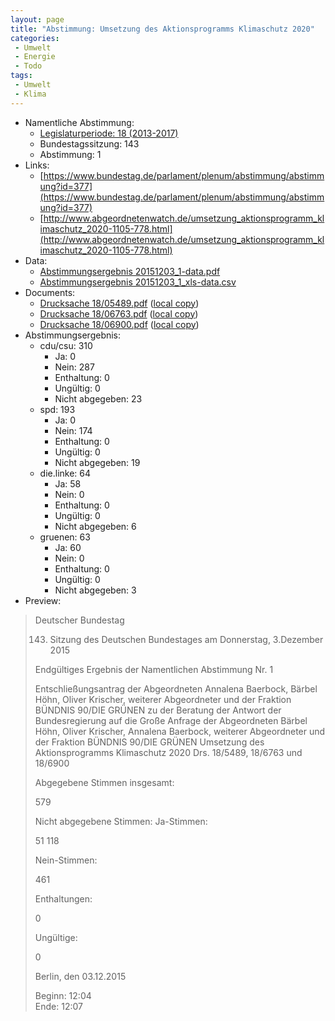 ```yaml
---
layout: page
title: "Abstimmung: Umsetzung des Aktionsprogramms Klimaschutz 2020"
categories:
 - Umwelt
 - Energie
 - Todo
tags:
 - Umwelt
 - Klima
---
```


* Namentliche Abstimmung:
    * [Legislaturperiode: 18 (2013-2017)](https://de.wikipedia.org/wiki/18._Deutscher_Bundestag)
    * Bundestagssitzung: 143
    * Abstimmung: 1
* Links: 
    * [https://www.bundestag.de/parlament/plenum/abstimmung/abstimmung?id=377](https://www.bundestag.de/parlament/plenum/abstimmung/abstimmung?id=377)
    * [http://www.abgeordnetenwatch.de/umsetzung_aktionsprogramm_klimaschutz_2020-1105-778.html](http://www.abgeordnetenwatch.de/umsetzung_aktionsprogramm_klimaschutz_2020-1105-778.html)
* Data: 
    * [Abstimmungsergebnis 20151203_1-data.pdf](/res/abstimmungsliste/20151203_1-data.pdf)
    * [Abstimmungsergebnis 20151203_1_xls-data.csv](/res/abstimmungsliste/analyses/20151203_1_xls-data.csv)
* Documents: 
    * [Drucksache 18/05489.pdf](http://dip21.bundestag.de/dip21/btd/18/054/1805489.pdf) ([local copy](/res/abstimmungsdaten/018-143-01/1805489.pdf))
    * [Drucksache 18/06763.pdf](http://dip21.bundestag.de/dip21/btd/18/067/1806763.pdf) ([local copy](/res/abstimmungsdaten/018-143-01/1806763.pdf))
    * [Drucksache 18/06900.pdf](http://dip21.bundestag.de/dip21/btd/18/069/1806900.pdf) ([local copy](/res/abstimmungsdaten/018-143-01/1806900.pdf))
* Abstimmungsergebnis:
    * cdu/csu: 310
        * Ja: 0
        * Nein: 287
        * Enthaltung: 0
        * Ungültig: 0
        * Nicht abgegeben: 23
    * spd: 193
        * Ja: 0
        * Nein: 174
        * Enthaltung: 0
        * Ungültig: 0
        * Nicht abgegeben: 19
    * die.linke: 64
        * Ja: 58
        * Nein: 0
        * Enthaltung: 0
        * Ungültig: 0
        * Nicht abgegeben: 6
    * gruenen: 63
        * Ja: 60
        * Nein: 0
        * Enthaltung: 0
        * Ungültig: 0
        * Nicht abgegeben: 3
* Preview: 
> Deutscher Bundestag
> 
> 143. Sitzung des Deutschen Bundestages
> am Donnerstag, 3.Dezember 2015
> 
> Endgültiges Ergebnis der Namentlichen Abstimmung Nr. 1
> 
> Entschließungsantrag der Abgeordneten Annalena Baerbock, Bärbel Höhn, Oliver Krischer,
> weiterer Abgeordneter und der Fraktion BÜNDNIS 90/DIE GRÜNEN
> zu der Beratung der Antwort der Bundesregierung auf die Große Anfrage der Abgeordneten
> Bärbel Höhn, Oliver Krischer, Annalena Baerbock, weiterer Abgeordneter und der Fraktion
> BÜNDNIS 90/DIE GRÜNEN
> Umsetzung des Aktionsprogramms Klimaschutz 2020
> Drs. 18/5489, 18/6763 und 18/6900
> 
> Abgegebene Stimmen insgesamt:
> 
> 579
> 
> Nicht abgegebene Stimmen:
> Ja-Stimmen:
> 
> 51
> 118
> 
> Nein-Stimmen:
> 
> 461
> 
> Enthaltungen:
> 
> 0
> 
> Ungültige:
> 
> 0
> 
> Berlin, den 03.12.2015
> 
> Beginn: 12:04  
> Ende: 12:07
